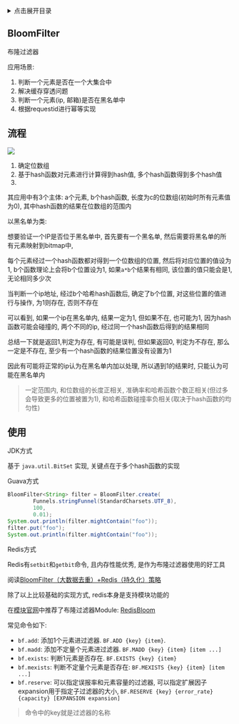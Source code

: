 <details>
<summary>点击展开目录</summary>
<!-- TOC -->

- [BloomFilter](#bloomfilter)
- [流程](#流程)
- [使用](#使用)
- [阅读](#阅读)

<!-- /TOC -->
</details>

## BloomFilter

布隆过滤器

应用场景:
1. 判断一个元素是否在一个大集合中
2. 解决缓存穿透问题
3. 判断一个元素(ip, 邮箱)是否在黑名单中
4. 根据requestid进行幂等实现

## 流程

![](https://gitee.com/LuVx/img/raw/master/redis/redis_bloom_filter.png)

1. 确定位数组
2. 基于hash函数对元素进行计算得到hash值, 多个hash函数得到多个hash值
3. 

其应用中有3个主体: a个元素, b个hash函数, 长度为c的位数组(初始时所有元素值为0), 其中hash函数的结果在位数组的范围内

以黑名单为类:

想要验证一个IP是否位于黑名单中, 首先要有一个黑名单, 然后需要将黑名单的所有元素映射到bitmap中,

每个元素经过一个hash函数都对得到一个位数组的位置, 然后将对应位置的值设为1, b个函数理论上会将b个位置设为1, 如果`a*b`个结果有相同, 该位置的值只能会是1, 无论相同多少次

当判断一个ip地址, 经过b个哈希hash函数后, 确定了b个位置, 对这些位置的值进行与操作, 为1则存在, 否则不存在

可以看到, 如果一个ip在黑名单内, 结果一定为1, 但如果不在, 也可能为1, 因为hash函数可能会碰撞的, 两个不同的ip, 经过同一个hash函数后得到的结果相同

总结一下就是返回1,判定为存在, 有可能是误判, 但如果返回0, 判定为不存在, 那么一定是不存在, 至少有一个hash函数的结果位置没有设置为1

因此有可能将正常的ip认为在黑名单内加以处理, 所以遇到1的结果时, 只能认为可能在黑名单内

> 一定范围内, 和位数组的长度正相关, 准确率和哈希函数个数正相关(但过多会导致更多的位置被置为1), 和哈希函数碰撞率负相关(取决于hash函数的均匀性)

## 使用

JDK方式

基于 `java.util.BitSet` 实现, 关键点在于多个hash函数的实现


Guava方式

```Java
BloomFilter<String> filter = BloomFilter.create(
        Funnels.stringFunnel(StandardCharsets.UTF_8),
        100,
        0.01);
System.out.println(filter.mightContain("foo"));
filter.put("foo");
System.out.println(filter.mightContain("foo"));
```

Redis方式

Redis有`setbit`和`getbit`命令, 且内存性能优秀, 是作为布隆过滤器使用的好工具

阅读[BloomFilter（大数据去重）+Redis（持久化）策略](https://blog.csdn.net/qq_18495465/article/details/78500472)

除了以上比较基础的实现方式, redis本身是支持模块功能的

在[模块官网](https://redis.io/modules)中推荐了布隆过滤器Module: [RedisBloom](https://github.com/RedisBloom/RedisBloom)

常见命令如下:

* `bf.add`: 添加1个元素进过滤器. `BF.ADD {key} {item}`.
* `bf.madd`: 添加不定量个元素进过滤器. `BF.MADD {key} {item} [item ...]`
* `bf.exists`: 判断1元素是否存在. `BF.EXISTS {key} {item}`
* `bf.mexists`: 判断不定量个元素是否存在: `BF.MEXISTS {key} {item} [item ...]`
* `bf.reserve`: 可以指定误报率和元素容量的过滤器, 可以指定扩展因子expansion用于指定子过滤器的大小, `BF.RESERVE {key} {error_rate} {capacity} [EXPANSION expansion]`

> 命令中的key就是过滤器的名称
